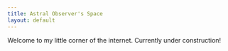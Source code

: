 ```yaml
---
title: Astral Observer's Space
layout: default
---
```


Welcome to my little corner of the internet. Currently under construction!